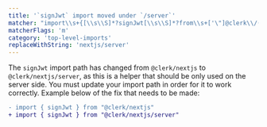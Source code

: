 ```yaml
---
title: '`signJwt` import moved under `/server`'
matcher: "import\\s+{[\\s\\S]*?signJwt[\\s\\S]*?from\\s+['\"]@clerk\\/(nextjs)(?!\/server)[\\s\\S]*?['\"]"
matcherFlags: 'm'
category: 'top-level-imports'
replaceWithString: 'nextjs/server'
---
```


The `signJwt` import path has changed from `@clerk/nextjs` to `@clerk/nextjs/server`, as this is a helper that should be only used on the server side. You must update your import path in order for it to work correctly. Example below of the fix that needs to be made:

```diff
- import { signJwt } from "@clerk/nextjs"
+ import { signJwt } from "@clerk/nextjs/server"
```
